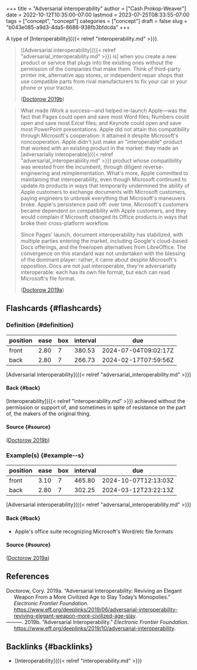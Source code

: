+++
title = "Adversarial interoperability"
author = ["Cash Prokop-Weaver"]
date = 2022-10-12T10:35:00-07:00
lastmod = 2023-07-25T08:33:55-07:00
tags = ["concept", "concept"]
categories = ["concept"]
draft = false
slug = "b043e085-a9d3-4da5-8686-938fb3bfdcda"
+++

A type of [Interoperability]({{< relref "interoperability.md" >}}).

> [[Adversarial interoperability]({{< relref "adversarial_interoperability.md" >}}) is] when you create a new product or service that plugs into the existing ones without the permission of the companies that make them. Think of third-party printer ink, alternative app stores, or independent repair shops that use compatible parts from rival manufacturers to fix your car or your phone or your tractor.
>
> (<a href="#citeproc_bib_item_2">Doctorow 2019b</a>)

<!--quoteend-->

> What made iWork a success—and helped re-launch Apple—was the fact that Pages could open and save most Word files; Numbers could open and save most Excel files; and Keynote could open and save most PowerPoint presentations. Apple did not attain this compatibility through Microsoft's cooperation: it attained it despite Microsoft's noncooperation. Apple didn't just make an "interoperable" product that worked with an existing product in the market: they made an [adversarially interoperable]({{< relref "adversarial_interoperability.md" >}}) product whose compatibility was wrested from the incumbent, through diligent reverse-engineering and reimplementation. What's more, Apple committed to maintaining that interoperability, even though Microsoft continued to update its products in ways that temporarily undermined the ability of Apple customers to exchange documents with Microsoft customers, paying engineers to unbreak everything that Microsoft's maneuvers broke. Apple's persistence paid off: over time, Microsoft's customers became dependent on compatibility with Apple customers, and they would complain if Microsoft changed its Office products in ways that broke their cross-platform workflow.
>
> Since Pages' launch, document interoperability has stabilized, with multiple parties entering the market, including Google's cloud-based Docs offerings, and the free/open alternatives from LibreOffice. The convergence on this standard was not undertaken with the blessing of the dominant player: rather, it came about despite Microsoft's opposition. Docs are not just interoperable, they're adversarially interoperable: each has its own file format, but each can read Microsoft's file format.
>
> (<a href="#citeproc_bib_item_1">Doctorow 2019a</a>)


## Flashcards {#flashcards}


### Definition {#definition}

| position | ease | box | interval | due                  |
|----------|------|-----|----------|----------------------|
| front    | 2.80 | 7   | 380.53   | 2024-07-04T09:02:17Z |
| back     | 2.80 | 7   | 266.73   | 2024-02-17T07:59:56Z |

[Adversarial interoperability]({{< relref "adversarial_interoperability.md" >}})


#### Back {#back}

[Interoperability]({{< relref "interoperability.md" >}}) achieved without the permission or support of, and sometimes in spite of resistance on the part of, the makers of the original thing.


#### Source {#source}

(<a href="#citeproc_bib_item_2">Doctorow 2019b</a>)


### Example(s) {#example--s}

| position | ease | box | interval | due                  |
|----------|------|-----|----------|----------------------|
| front    | 3.10 | 7   | 465.80   | 2024-10-07T12:13:03Z |
| back     | 2.80 | 7   | 302.25   | 2024-03-12T23:22:13Z |

[Adversarial interoperability]({{< relref "adversarial_interoperability.md" >}})


#### Back {#back}

-   Apple's office suite recognizing Microsoft's Word/etc file formats


#### Source {#source}

(<a href="#citeproc_bib_item_1">Doctorow 2019a</a>)

## References

<style>.csl-entry{text-indent: -1.5em; margin-left: 1.5em;}</style><div class="csl-bib-body">
  <div class="csl-entry"><a id="citeproc_bib_item_1"></a>Doctorow, Cory. 2019a. “Adversarial Interoperability: Reviving an Elegant Weapon From a More Civilized Age to Slay Today’s Monopolies.” <i>Electronic Frontier Foundation</i>. <a href="https://www.eff.org/deeplinks/2019/06/adversarial-interoperability-reviving-elegant-weapon-more-civilized-age-slay">https://www.eff.org/deeplinks/2019/06/adversarial-interoperability-reviving-elegant-weapon-more-civilized-age-slay</a>.</div>
  <div class="csl-entry"><a id="citeproc_bib_item_2"></a>———. 2019b. “Adversarial Interoperability.” <i>Electronic Frontier Foundation</i>. <a href="https://www.eff.org/deeplinks/2019/10/adversarial-interoperability">https://www.eff.org/deeplinks/2019/10/adversarial-interoperability</a>.</div>
</div>


## Backlinks {#backlinks}

-   [Interoperability]({{< relref "interoperability.md" >}})
